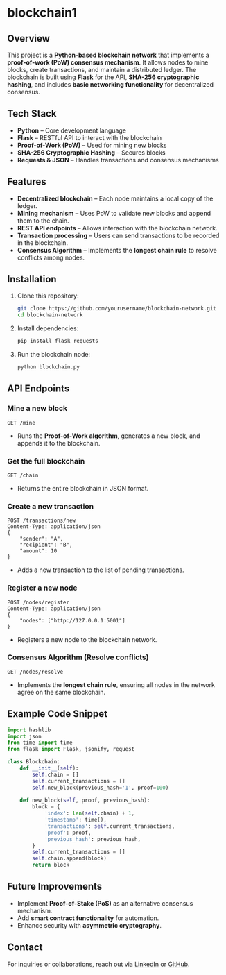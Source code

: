 # blockchain1

## Overview
This project is a **Python-based blockchain network** that implements a **proof-of-work (PoW) consensus mechanism**. It allows nodes to mine blocks, create transactions, and maintain a distributed ledger. The blockchain is built using **Flask** for the API, **SHA-256 cryptographic hashing**, and includes **basic networking functionality** for decentralized consensus.

## Tech Stack
- **Python** – Core development language
- **Flask** – RESTful API to interact with the blockchain
- **Proof-of-Work (PoW)** – Used for mining new blocks
- **SHA-256 Cryptographic Hashing** – Secures blocks
- **Requests & JSON** – Handles transactions and consensus mechanisms

## Features
- **Decentralized blockchain** – Each node maintains a local copy of the ledger.
- **Mining mechanism** – Uses PoW to validate new blocks and append them to the chain.
- **REST API endpoints** – Allows interaction with the blockchain network.
- **Transaction processing** – Users can send transactions to be recorded in the blockchain.
- **Consensus Algorithm** – Implements the **longest chain rule** to resolve conflicts among nodes.

## Installation
1. Clone this repository:
   ```bash
   git clone https://github.com/yourusername/blockchain-network.git
   cd blockchain-network
   ```
2. Install dependencies:
   ```bash
   pip install flask requests
   ```
3. Run the blockchain node:
   ```bash
   python blockchain.py
   ```

## API Endpoints
### **Mine a new block**
```http
GET /mine
```
- Runs the **Proof-of-Work algorithm**, generates a new block, and appends it to the blockchain.

### **Get the full blockchain**
```http
GET /chain
```
- Returns the entire blockchain in JSON format.

### **Create a new transaction**
```http
POST /transactions/new
Content-Type: application/json
{
    "sender": "A",
    "recipient": "B",
    "amount": 10
}
```
- Adds a new transaction to the list of pending transactions.

### **Register a new node**
```http
POST /nodes/register
Content-Type: application/json
{
    "nodes": ["http://127.0.0.1:5001"]
}
```
- Registers a new node to the blockchain network.

### **Consensus Algorithm (Resolve conflicts)**
```http
GET /nodes/resolve
```
- Implements the **longest chain rule**, ensuring all nodes in the network agree on the same blockchain.

## Example Code Snippet
```python
import hashlib
import json
from time import time
from flask import Flask, jsonify, request

class Blockchain:
    def __init__(self):
        self.chain = []
        self.current_transactions = []
        self.new_block(previous_hash='1', proof=100)
    
    def new_block(self, proof, previous_hash):
        block = {
            'index': len(self.chain) + 1,
            'timestamp': time(),
            'transactions': self.current_transactions,
            'proof': proof,
            'previous_hash': previous_hash,
        }
        self.current_transactions = []
        self.chain.append(block)
        return block
```

## Future Improvements
- Implement **Proof-of-Stake (PoS)** as an alternative consensus mechanism.
- Add **smart contract functionality** for automation.
- Enhance security with **asymmetric cryptography**.

## Contact
For inquiries or collaborations, reach out via [LinkedIn](https://www.linkedin.com/in/jorwinreyes/) or [GitHub](https://github.com/Jorwin-dev).

